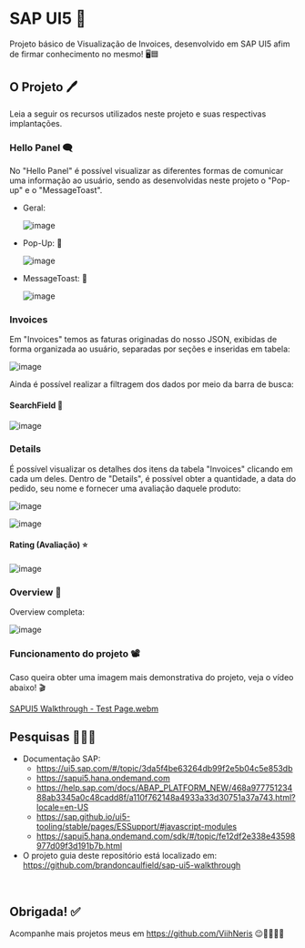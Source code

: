 # SAP UI5 🔵
Projeto básico de Visualização de Invoices, desenvolvido em SAP UI5 afim de firmar conhecimento no mesmo! 🖥🟦



## O Projeto 🖊
Leia a seguir os recursos utilizados neste projeto e suas respectivas implantações.



### Hello Panel 🗨

No "Hello Panel" é possível visualizar as diferentes formas de comunicar uma informação ao usuário, sendo as desenvolvidas neste projeto o "Pop-up" e o "MessageToast".

- Geral:

  ![image](https://user-images.githubusercontent.com/93789218/221628550-a788fbfa-2327-44b5-9ac3-03ea01358349.png)
  
- Pop-Up: 💬

  ![image](https://user-images.githubusercontent.com/93789218/221629510-a903a85b-6fc3-4608-ad1f-0ad7159dd5c8.png)

- MessageToast: 💬

  ![image](https://user-images.githubusercontent.com/93789218/221629592-963a33ed-c5e3-40b1-99c4-a632bcada287.png)


### Invoices
Em "Invoices" temos as faturas originadas do nosso JSON, exibidas de forma organizada ao usuário, separadas por seções e inseridas em tabela:

![image](https://user-images.githubusercontent.com/93789218/221633468-ab5bd6fa-0ea2-4ebb-ad49-caf251b4063b.png)

Ainda é possível realizar a filtragem dos dados por meio da barra de busca:

#### SearchField 🔎
  ![image](https://user-images.githubusercontent.com/93789218/221635221-2cd5cca3-23a5-462f-877a-f89d63ee28e5.png)

### Details
É possível visualizar os detalhes dos itens da tabela "Invoices" clicando em cada um deles. Dentro de "Details", é possível obter a quantidade, a data do pedido, seu nome e fornecer uma avaliação daquele produto:

![image](https://user-images.githubusercontent.com/93789218/221639505-c14ab534-fe34-4f6b-8fc6-7600d88f1c8d.png)

![image](https://user-images.githubusercontent.com/93789218/221639824-a8ecfa39-4f85-4efd-be73-84dc6f122dfb.png)

#### Rating (Avaliação) ⭐

![image](https://user-images.githubusercontent.com/93789218/221642087-d9f58445-1bfd-4a6a-aaed-9ab2e8a4af41.png)

### Overview 📌
Overview completa:

![image](https://user-images.githubusercontent.com/93789218/221628264-c4499050-66e0-4ef2-ab4d-7fc812249c62.png)

### Funcionamento do projeto 📽

Caso queira obter uma imagem mais demonstrativa do projeto, veja o vídeo abaixo! 🎬

[SAPUI5 Walkthrough - Test Page.webm](https://user-images.githubusercontent.com/93789218/221622134-edcb1246-ab8e-4948-82cc-4fad5b7f8333.webm)

## Pesquisas 🕵🏻‍♀️
- Documentação SAP:
  - https://ui5.sap.com/#/topic/3da5f4be63264db99f2e5b04c5e853db
  - https://sapui5.hana.ondemand.com
  - https://help.sap.com/docs/ABAP_PLATFORM_NEW/468a97775123488ab3345a0c48cadd8f/a110f762148a4933a33d30751a37a743.html?locale=en-US
  - https://sap.github.io/ui5-tooling/stable/pages/ESSupport/#javascript-modules
  - https://sapui5.hana.ondemand.com/sdk/#/topic/fe12df2e338e43598977d09f3d191b7b.html
- O projeto guia deste repositório está localizado em: https://github.com/brandoncaulfield/sap-ui5-walkthrough

<br>

## Obrigada! ✅
Acompanhe mais projetos meus em https://github.com/ViihNeris 😉💜👩🏻‍💻
